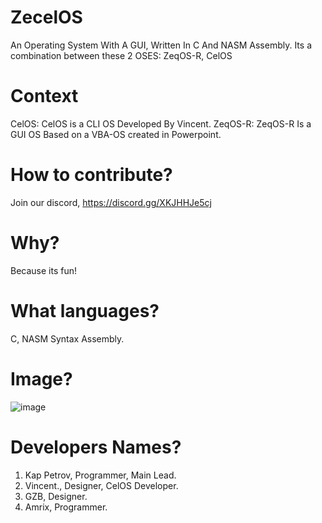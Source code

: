 # ZecelOS
An Operating System With A GUI, Written In C And NASM Assembly.
Its a combination between these 2 OSES:
ZeqOS-R,
CelOS

# Context
CelOS: CelOS is a CLI OS Developed By Vincent.
ZeqOS-R: ZeqOS-R Is a GUI OS Based on a VBA-OS created in Powerpoint.

# How to contribute?
Join our discord, https://discord.gg/XKJHHJe5cj

# Why?
Because its fun!

# What languages?
C, NASM Syntax Assembly.

# Image?
![image](https://github.com/KapPetrovTheGuy/ZecelOS/assets/123942802/0a0f76de-a380-4bb3-800e-9751ab3ba3aa)

# Developers Names?
1. Kap Petrov, Programmer, Main Lead.
2. Vincent., Designer, CelOS Developer.
3. GZB, Designer.
4. Amrix, Programmer.
